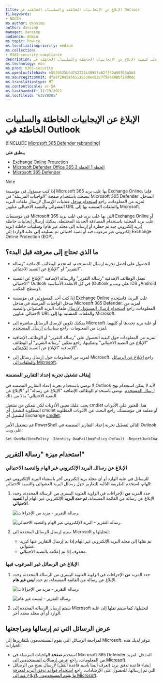 ```yaml
---
title: الإبلاغ عن الإيجابيات الخاطئة والسلبيات الخاطئة في Outlook
f1.keywords:
- NOCSH
ms.author: dansimp
author: dansimp
manager: dansimp
audience: Admin
ms.topic: how-to
ms.localizationpriority: medium
ms.collection:
- M365-security-compliance
description: تعرف على كيفية الإبلاغ عن الإيجابيات الخاطئة والسلبيات الخاطئة في Outlook باستخدام ميزة "رسالة التقرير".
ms.technology: mdo
ms.prod: m365-security
ms.openlocfilehash: e5539525b6d752223c4895fc62ff49a90768a5b5
ms.sourcegitcommit: dfa9f28a5a5055a9530ec82c7f594808bf28d0dc
ms.translationtype: MT
ms.contentlocale: ar-SA
ms.lasthandoff: 11/29/2021
ms.locfileid: "63578205"
---
```

# <a name="report-false-positives-and-false-negatives-in-outlook"></a>الإبلاغ عن الإيجابيات الخاطئة والسلبيات الخاطئة في Outlook

[!INCLUDE [Microsoft 365 Defender rebranding](../includes/microsoft-defender-for-office.md)]

**ينطبق على**
- [Exchange Online Protection](exchange-online-protection-overview.md)
- [Microsoft Defender Office 365 الخطة 1 الخطة 2](defender-for-office-365.md)
- [Microsoft 365 Defender](../defender/microsoft-365-defender.md)

> [!NOTE]
> إذا كنت مسؤول في مؤسسة Microsoft 365 بها علب بريد Exchange Online، فإننا ننصحك باستخدام صفحة "الواجبات المرسلة" في Microsoft 365 Defender المدخل. لمزيد من المعلومات، راجع [استخدام مدخل](admin-submission.md) عمليات الإرسال لإرسال ملفات البريد العشوائي والتصيد الاحتيالي عناوين URL والملفات المشتبه بها إلى Microsoft.

في مؤسسات Microsoft 365 التي بها علب بريد في علب بريد Exchange Online أو علب بريد المحلية باستخدام المصادقة الحديثة المختلطة، يمكنك إرسال إيجابيات خاطئة (بريد إلكتروني جيد تم حظره أو إرساله إلى مجلد غير هام) وسلبيات خاطئة (بريد إلكتروني غير مرغوب فيه أو تصيد احتيالي تم تسليمه إلى علبة الوارد) إلى Exchange Online Protection (EOP).

## <a name="what-do-you-need-to-know-before-you-begin"></a>ما الذي تحتاج إلى معرفته قبل البدء؟

- للحصول على أفضل تجربة إرسال للمستخدم، استخدم الوظائف الإضافية "رسالة التقرير" أو "الإبلاغ عن التصيد الاحتيالي".

- تعمل الوظائف الإضافية "رسالة التقرير" والرسالة الإضافية "الإبلاغ عن التصيد الاحتيالي" Outlook في كل الأنظمة الأساسية (Outlook على ويب و iOS وAndroid وسطح المكتب).

- إذا كنت أحد المسؤولين في مؤسسة Exchange Online علب البريد، فاستخدم مدخل الواجبات المرسلة في مدخل Microsoft 365 Defender. لمزيد من المعلومات، راجع [استخدام إرسال المسؤول لإرسال](admin-submission.md) ملفات البريد العشوائي والتصيد الاحتيالي عناوين URL والملفات المشتبه بها إلى Microsoft.

- يمكنك تكوين لإرسال الرسائل مباشرة إلى Microsoft أو علبة بريد تحددها أو كليهما. لمزيد من المعلومات، راجع [سياسات إرسال المستخدم.](user-submission.md)

- لمزيد من المعلومات حول كيفية الحصول على "رسالة التقرير" أو الوظائف الإضافية "الإبلاغ عن التصيد الاحتيالي" وتمكينها، راجع تمكين "رسالة التقرير" أو الوظائف الإضافية "الإبلاغ عن التصيد [الاحتيالي](enable-the-report-message-add-in.md)".

- لمزيد من المعلومات حول إرسال رسائل إلى Microsoft، راجع [الإبلاغ عن الرسائل والملفات إلى Microsoft](report-junk-email-messages-to-microsoft.md).

### <a name="turn-off-the-built-in-reporting-experience"></a>إيقاف تشغيل تجربة إعداد التقارير المضمنة

لا نوصي باستخدام تجربة إعداد التقارير المضمنة في Outlook لأنه لا يمكن استخدام نهج [إرسال المستخدم](./user-submission.md). نوصي باستخدام الوظائف الإضافية "الإبلاغ عن رسالة" أو "الإبلاغ عن التصيد الاحتيالي" بدلا من ذلك.

يجب عليك تعيين الأذونات لكي تتمكن من تشغيل cmdlet هذا. للعثور على الأذونات المطلوبة لتشغيل أي cmdlet أو معلمة في مؤسستك، راجع البحث عن الأذونات المطلوبة لتشغيل أي Exchange [cmdlet](/powershell/exchange/find-exchange-cmdlet-permissions).

قم بتشغيل الأمر PowerShell التالي لتعطيل تجربة إعداد التقارير المضمنة في Outlook على ويب:

```powershell
Set-OwaMailboxPolicy -Identity OwaMailboxPolicy-Default -ReportJunkEmailEnabled $false
```


## <a name="use-the-report-message-feature"></a>استخدام ميزة "رسالة التقرير"

### <a name="report-junk-and-phishing-messages"></a>الإبلاغ عن رسائل البريد الإلكتروني غير الهام والتصيد الاحتيالي

للرسائل في علبة الوارد أو أي مجلد بريد إلكتروني آخر باستثناء البريد الإلكتروني غير الهام، استخدم الطريقة التالية للتقارير حول رسائل البريد العشوائي والتصيد الاحتيالي:

1. حدد المزيد **من** الإجراءات في الزاوية العلوية اليسرى من الرسالة المحددة، وحدد الإبلاغ عن رسالة من القائمة  المنسدلة، **ثم حدد البريد** الإلكتروني غير الهام أو **التصيد الاحتيالي**.

   ![رسالة التقرير - مزيد من الإجراءات.](../../media/report-message-more-actions.png)

   ![رسالة التقرير - البريد الإلكتروني غير الهام والتصيد الاحتيالي.](../../media/report-message-junk-phishing.png)

2. سيتم إرسال الرسائل المحددة إلى Microsoft لتحليلها و:
   - تم نقلها إلى مجلد البريد الإلكتروني غير الهام إذا تم إرسال التقارير عنها كبريد عشوائي.
   - محذوف إذا تم إعلامه بالتصيد الاحتيالي.

### <a name="report-messages-that-are-not-junk"></a>الإبلاغ عن الرسائل غير المرغوب فيها

1. حدد المزيد **من** الإجراءات في الزاوية العلوية اليسرى من الرسالة المحددة، وحدد الإبلاغ عن رسالة من القائمة  المنسدلة، ثم حدد **ليس غير هام**.

   ![رسالة التقرير - مزيد من الإجراءات.](../../media/report-message-more-actions.png)

   ![رسالة التقرير - ليست غير هام.](../../media/report-message-not-junk.png)

2. سيتم إرسال الرسالة المحددة إلى Microsoft لتحليلها، كما سيتم نقلها إلى علبة الوارد أو أي مجلد محدد آخر.

## <a name="view-and-review-reported-messages"></a>عرض الرسائل التي تم إرسالها ومراجعتها

لمراجعة الرسائل التي يقوم المستخدمون بلتقاريرها إلى Microsoft، تتوفر لديك هذه الخيارات:

- استخدم **صفحة** الواجبات المرسلة في Microsoft 365 Defender المدخل. لمزيد من المعلومات، راجع [عرض إرسالات المستخدمين إلى Microsoft](admin-submission.md#view-user-submissions-to-microsoft).
- إنشاء قاعدة تدفق بريد (تعرف أيضا باسم قاعدة النقل) لإرسال نسخ من الرسائل التي تم إرسالها. للحصول على الإرشادات، راجع [استخدام قواعد تدفق البريد لمعرفة ما يقوم المستخدمون بالإبلاغ عنه إلى Microsoft](/exchange/security-and-compliance/mail-flow-rules/use-rules-to-see-what-users-are-reporting-to-microsoft).
